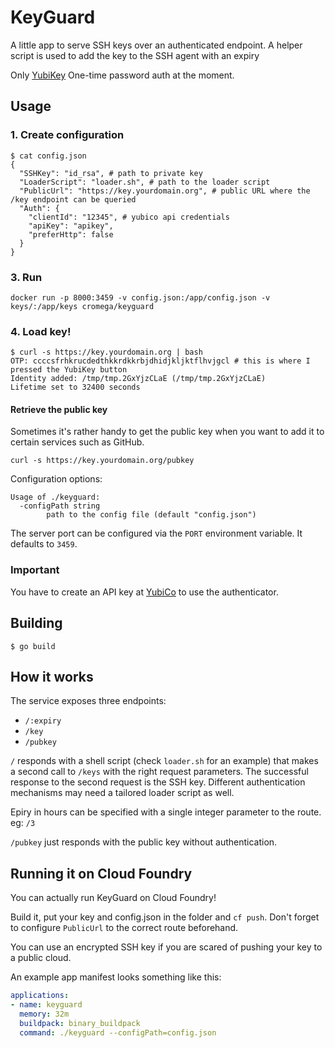 # KeyGuard

A little app to serve SSH keys over an authenticated endpoint. A helper script
is used to add the key to the SSH agent with an expiry

Only [YubiKey](https://www.yubico.com/why-yubico/for-individuals/) One-time password auth at the moment.

## Usage

### 1. Create configuration

```
$ cat config.json
{
  "SSHKey": "id_rsa", # path to private key
  "LoaderScript": "loader.sh", # path to the loader script
  "PublicUrl": "https://key.yourdomain.org", # public URL where the /key endpoint can be queried
  "Auth": {
    "clientId": "12345", # yubico api credentials
    "apiKey": "apikey",
    "preferHttp": false
  }
}
```

### 3. Run

```
docker run -p 8000:3459 -v config.json:/app/config.json -v keys/:/app/keys cromega/keyguard
```

### 4. Load key!

```
$ curl -s https://key.yourdomain.org | bash
OTP: ccccsfrhkrucdedthkkrdkkrbjdhidjkljktflhvjgcl # this is where I pressed the YubiKey button
Identity added: /tmp/tmp.2GxYjzCLaE (/tmp/tmp.2GxYjzCLaE)
Lifetime set to 32400 seconds
```

#### Retrieve the public key
Sometimes it's rather handy to get the public key when you want to add it to
certain services such as GitHub.

```
curl -s https://key.yourdomain.org/pubkey
```

Configuration options:

```
Usage of ./keyguard:
  -configPath string
        path to the config file (default "config.json")
```

The server port can be configured via the `PORT` environment variable. It defaults to `3459`.

### Important

You have to create an API key at [YubiCo](https://upgrade.yubico.com/getapikey/)
to use the authenticator.

## Building

```
$ go build
```

## How it works

The service exposes three endpoints:
* `/:expiry`
* `/key`
* `/pubkey`

`/` responds with a shell script (check `loader.sh` for an example) that makes a
second call to `/keys` with the right request parameters. The successful
response to the second request is the SSH key. Different authentication
mechanisms may need a tailored loader script as well.

Epiry in hours can be specified with a single integer parameter to the route.
eg: `/3`

`/pubkey` just responds with the public key without authentication.

## Running it on Cloud Foundry

You can actually run KeyGuard on Cloud Foundry!

Build it, put your key and config.json in the folder and `cf push`. Don't forget
to configure `PublicUrl` to the correct route beforehand.

You can use an encrypted SSH key if you are scared of pushing your key to a public cloud.

An example app manifest looks something like this:

```yaml
applications:
- name: keyguard
  memory: 32m
  buildpack: binary_buildpack
  command: ./keyguard --configPath=config.json
```

